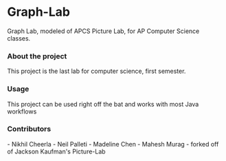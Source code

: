Graph-Lab
===========

Graph Lab, modeled of APCS Picture Lab, for AP Computer Science classes.

<h3>About the project</h3>
This project is the last lab for computer science, first semester.

<h3>Usage</h3>
This project can be used right off the bat and works with most Java workflows

<h3>Contributors</h3>
 - Nikhil Cheerla
 - Neil Palleti
 - Madeline Chen
 - Mahesh Murag
 - forked off of Jackson Kaufman's Picture-Lab
